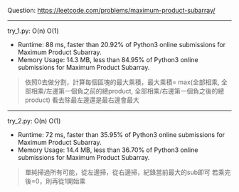 Question: https://leetcode.com/problems/maximum-product-subarray/

---

try_1.py: O(n) O(1)

* Runtime: 88 ms, faster than 20.92% of Python3 online submissions for Maximum Product Subarray.
* Memory Usage: 14.3 MB, less than 84.95% of Python3 online submissions for Maximum Product Subarray.

> 依照0去做分割，計算每個區塊的最大乘積，最大乘積= max(全部相乘, 全部相乘/左邊第一個負之前的總product, 全部相乘/右邊第一個負之後的總product)
> 看去除最左邊還是最右邊會最大

---

try_2.py: O(n) O(1)

* Runtime: 72 ms, faster than 35.95% of Python3 online submissions for Maximum Product Subarray.
* Memory Usage: 14.4 MB, less than 36.70% of Python3 online submissions for Maximum Product Subarray.

> 單純掃過所有可能，從左邊掃，從右邊掃，紀錄當前最大的sub即可
> 若乘完後=0，則再從1開始乘